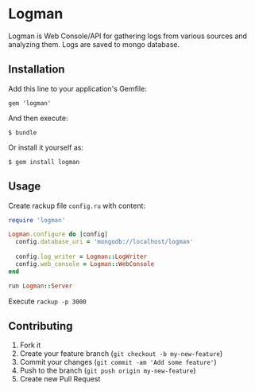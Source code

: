 # Logman

Logman is Web Console/API for gathering logs from various sources and analyzing them. Logs are saved to mongo database.

## Installation

Add this line to your application's Gemfile:

    gem 'logman'

And then execute:

    $ bundle

Or install it yourself as:

    $ gem install logman

## Usage

Create rackup file `config.ru` with content:

```ruby
require 'logman'

Logman.configure do |config|
  config.database_uri = 'mongodb://localhost/logman'
  
  config.log_writer = Logman::LogWriter
  config.web_console = Logman::WebConsole
end

run Logman::Server

```

Execute `rackup -p 3000` 

## Contributing

1. Fork it
2. Create your feature branch (`git checkout -b my-new-feature`)
3. Commit your changes (`git commit -am 'Add some feature'`)
4. Push to the branch (`git push origin my-new-feature`)
5. Create new Pull Request
